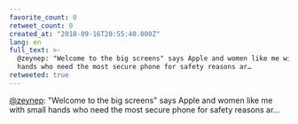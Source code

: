 ```yaml
---
favorite_count: 0
retweet_count: 0
created_at: "2018-09-16T20:55:40.000Z"
lang: en
full_text: >-
  @zeynep: "Welcome to the big screens" says Apple and women like me with small
  hands who need the most secure phone for safety reasons ar…
retweeted: true
---
```


[@zeynep](https://twitter.com/zeynep): "Welcome to the big screens" says Apple
and women like me with small hands who need the most secure phone for safety
reasons ar…
